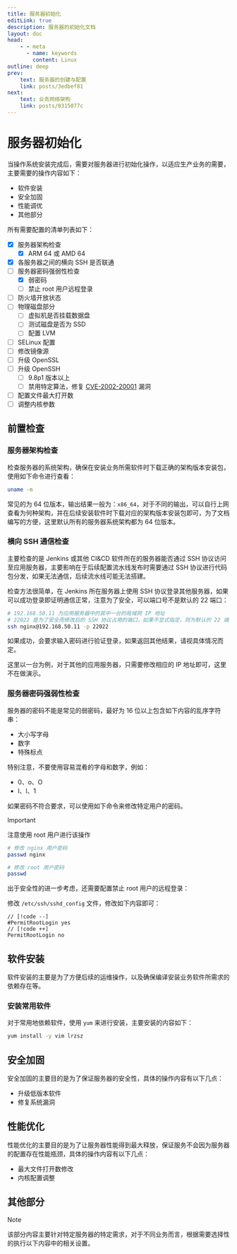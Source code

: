 ```yaml
---
title: 服务器初始化
editLink: true
description: 服务器的初始化文档
layout: doc
head:
    - - meta
      - name: keywords
        content: Linux
outline: deep
prev:
    text: 服务器的创建与配置
    link: posts/3edbef81
next:
    text: 业务网络架构
    link: posts/0315077c
---
```


# 服务器初始化

当操作系统安装完成后，需要对服务器进行初始化操作，以适应生产业务的需要，主要需要的操作内容如下：

- 软件安装
- 安全加固
- 性能调优
- 其他部分

所有需要配置的清单列表如下：

- [x] 服务器架构检查 <Badge type="warning" text="需要留意" />
  - [x] ARM 64 或 AMD 64
- [x] 各服务器之间的横向 SSH 是否联通 <Badge type="danger" text="后续影响" />
- [ ] 服务器密码强弱性检查 <Badge type="danger" text="特别注意" />
  - [x] 弱密码
  - [ ] 禁止 root 用户远程登录
- [ ] 防火墙开放状态
- [ ] 物理磁盘部分
  - [ ] 虚拟机是否挂载数据盘
  - [ ] 测试磁盘是否为 SSD <Badge type="danger" text="后续影响" />
  - [ ] 配置 LVM
- [ ] SELinux 配置
- [ ] 修改镜像源
- [ ] 升级 OpenSSL
- [ ] 升级 OpenSSH
  - [ ] 9.8p1 版本以上 
  - [ ] 禁用特定算法，修复 [CVE-2002-20001](a7fc9217) 漏洞
- [ ] 配置文件最大打开数
- [ ] 调整内核参数

## 前置检查

### 服务器架构检查

检查服务器的系统架构，确保在安装业务所需软件时下载正确的架构版本安装包，使用如下命令进行查看：

```bash
uname -m
```

常见的为 64 位版本，输出结果一般为：`x86_64`，对于不同的输出，可以自行上网查看为何种架构，并在后续安装软件时下载对应的架构版本安装包即可，为了文档编写的方便，这里默认所有的服务器系统架构都为 64 位版本。

### 横向 SSH 通信检查

主要检查的是 Jenkins 或其他 CI&CD 软件所在的服务器能否通过 SSH 协议访问至应用服务器，主要影响在于后续配置流水线发布时需要通过 SSH 协议进行代码包分发，如果无法通信，后续流水线可能无法搭建。<Badge type="warning" text="寻找他法" />

检查方法很简单，在 Jenkins 所在服务器上使用 SSH 协议登录其他服务器，如果可以成功登录即证明通信正常，注意为了安全，可以端口号不是默认的 22 端口：

```bash
# 192.168.50.11 为应用服务器中的其中一台的局域网 IP 地址
# 22022 是为了安全而修改后的 SSH 协议占用的端口，如果不显式指定，则为默认的 22 端口
ssh nginx@192.168.50.11 -p 22022
```

如果成功，会要求输入密码进行验证登录，如果返回其他结果，请视具体情况而定。

这里以一台为例，对于其他的应用服务器，只需要修改相应的 IP 地址即可，这里不在做演示。

### 服务器密码强弱性检查

服务器的密码不能是常见的弱密码，最好为 16 位以上包含如下内容的乱序字符串：

- 大小写字母
- 数字
- 特殊标点

特别注意，不要使用容易混肴的字母和数字，例如：

- 0、o、O
- I、l、1

如果密码不符合要求，可以使用如下命令来修改特定用户的密码。

> [!IMPORTANT]
> 注意使用 root 用户进行该操作

```bash
# 修改 nginx 用户密码
passwd nginx

# 修改 root 用户密码
passwd
```

出于安全性的进一步考虑，还需要配置禁止 root 用户的远程登录：

修改 `/etc/ssh/sshd_config` 文件，修改如下内容即可：

```
// [!code --]
#PermitRootLogin yes 
// [!code ++]
PermitRootLogin no
```

## 软件安装

软件安装的主要是为了方便后续的运维操作，以及确保编译安装业务软件所需求的依赖存在等。

### 安装常用软件

对于常用地依赖软件，使用 `yum` 来进行安装，主要安装的内容如下：

```bash
yum install -y vim lrzsz
```

## 安全加固

安全加固的主要目的是为了保证服务器的安全性，具体的操作内容有以下几点：

- 升级低版本软件
- 修复系统漏洞

## 性能优化

性能优化的主要目的是为了让服务器性能得到最大释放，保证服务不会因为服务器的配置存在性能瓶颈，具体的操作内容有以下几点：

- 最大文件打开数修改
- 内核配置调整

## 其他部分

> [!NOTE]
> 该部分内容主要针对特定服务器的特定需求，对于不同业务而言，根据需要选择性的执行以下内容中的相关设置。